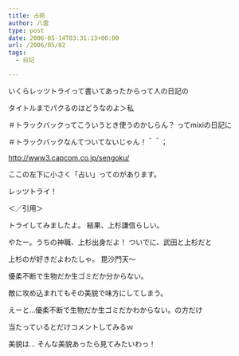 ```yaml
---
title: 占術
author: 八雲
type: post
date: 2006-05-14T03:31:13+00:00
url: /2006/05/82
tags:
  - 日記

---
```

いくらレッツトライって書いてあったからって人の日記の
  
タイトルまでパクるのはどうなのよ＞私
  
＃トラックバックってこういうとき使うのかしらん？ ってmixiの日記に
  
＃トラックバックなんてついてないじゃん！＾＾；

<http://www3.capcom.co.jp/sengoku/>

ここの左下に小さく「占い」ってのがあります。
  
レッツトライ！
  
＜／引用＞

トライしてみましたよ。 結果、上杉謙信らしい。
  
やたー。うちの神職、上杉出身だよ！ ついでに、武田と上杉だと
  
上杉のが好きだよわたしゃ。 毘沙門天～
  
優柔不断で生物だか生ゴミだか分からない。
  
敵に攻め込まれてもその美貌で味方にしてしまう。

えーと…優柔不断で生物だか生ゴミだかわからない。の方だけ
  
当たっているとだけコメントしてみるｗ
  
美貌は… そんな美貌あったら見てみたいわっ！
